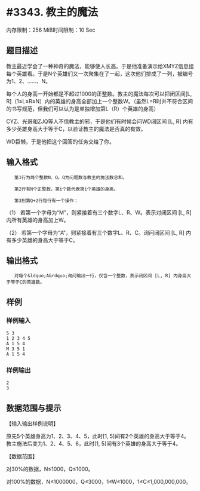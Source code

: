 # #3343. 教主的魔法

内存限制：256 MiB时间限制：10 Sec

## 题目描述

教主最近学会了一种神奇的魔法，能够使人长高。于是他准备演示给XMYZ信息组每个英雄看。于是N个英雄们又一次聚集在了一起，这次他们排成了一列，被编号为1、2、&hellip;&hellip;、N。

每个人的身高一开始都是不超过1000的正整数。教主的魔法每次可以把闭区间[L, R]（1&le;L&le;R&le;N）内的英雄的身高全部加上一个整数W。（虽然L=R时并不符合区间的书写规范，但我们可以认为是单独增加第L（R）个英雄的身高）

CYZ、光哥和ZJQ等人不信教主的邪，于是他们有时候会问WD闭区间 [L, R] 内有多少英雄身高大于等于C，以验证教主的魔法是否真的有效。

WD巨懒，于是他把这个回答的任务交给了你。

 

## 输入格式

       第1行为两个整数N、Q。Q为问题数与教主的施法数总和。

       第2行有N个正整数，第i个数代表第i个英雄的身高。

       第3到第Q+2行每行有一个操作：

（1）       若第一个字母为&ldquo;M&rdquo;，则紧接着有三个数字L、R、W。表示对闭区间 [L, R] 内所有英雄的身高加上W。

（2）       若第一个字母为&ldquo;A&rdquo;，则紧接着有三个数字L、R、C。询问闭区间 [L, R] 内有多少英雄的身高大于等于C。

 

## 输出格式

       对每个&ldquo;A&rdquo;询问输出一行，仅含一个整数，表示闭区间 [L, R] 内身高大于等于C的英雄数。

 

## 样例

### 样例输入

    
    5 3
    1 2 3 4 5
    A 1 5 4
    M 3 5 1
    A 1 5 4
    
    

### 样例输出

    
    2
    3
    
    

## 数据范围与提示

【输入输出样例说明】

原先5个英雄身高为1、2、3、4、5，此时[1, 5]间有2个英雄的身高大于等于4。教主施法后变为1、2、4、5、6，此时[1, 5]间有3个英雄的身高大于等于4。

 

【数据范围】

对30%的数据，N&le;1000，Q&le;1000。

对100%的数据，N&le;1000000，Q&le;3000，1&le;W&le;1000，1&le;C&le;1,000,000,000。
